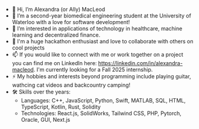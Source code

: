 - 👋 Hi, I’m Alexandra (or Ally) MacLeod
- 🌱 I’m a second-year biomedical engineering student at the University of Waterloo with a love for software development! 
- 👀 I’m interested in applications of technology in healthcare, machine learning and decentralized finance.
- 💞️ I'm a huge hackathon enthusiast and love to collaborate with others on cool projects
- 📫 If you would like to connect with me or work together on a project you can find me on LinkedIn here: https://linkedin.com/in/alexandra-macleod. I'm currently looking for a Fall 2025 internship.
- ⚡ My hobbies and interests beyond programming include playing guitar, wathcing cat videos and backcountry camping!
- 🛠️ Skills over the years:
  - Languages: C++, JavaScript, Python, Swift, MATLAB, SQL, HTML, TypeScript, Kotlin, Rust, Solidity
  - Technologies: React.js, SolidWorks, Tailwind CSS, PHP, Pytorch, Oracle, GUI, Next.js


<!---
amacleod1417/amacleod1417 is a ✨ special ✨ repository because its `README.md` (this file) appears on your GitHub profile.
You can click the Preview link to take a look at your changes.
--->
